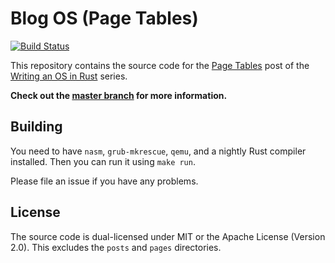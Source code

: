 # Blog OS (Page Tables)
[![Build Status](https://travis-ci.org/phil-opp/blog_os.svg?branch=page_tables)](https://travis-ci.org/phil-opp/blog_os/branches)

This repository contains the source code for the [Page Tables](http://os.phil-opp.com/modifying-page-tables.html) post of the [Writing an OS in Rust](http://os.phil-opp.com) series.

**Check out the [master branch](https://github.com/phil-opp/blog_os) for more information.**

## Building
You need to have `nasm`, `grub-mkrescue`, `qemu`, and a nightly Rust compiler installed. Then you can run it using `make run`.

Please file an issue if you have any problems.

## License
The source code is dual-licensed under MIT or the Apache License (Version 2.0). This excludes the `posts` and `pages` directories.
